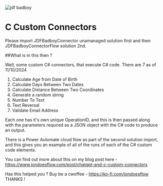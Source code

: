 ![jdf badboy](https://github.com/user-attachments/assets/334c1433-3484-4ac7-b264-1243fefc4beb)



# C Custom Connectors


Please import JDFBadboyConnector unamanaged solution first and then JDFBadboyConnectorFlow solution 2nd.


##What is in this then ?

Well, some custom C# connectors, that execute C# code.  There are 7 as of 11/10/2024

1. Calculate Age from Date of Birth
2. Calculate Days Between Two Dates
3. Calculate Distance Between Two Coordinates
4. Generate a random string
5. Number To Text
6. Text Reversal
7. Validate Email Address

Each one has it's own unique OperationID, and this is then passed along with the parameters required as a JSON object with the C# code to produce an output.

There is a Power Automate cloud flow as part of the second solution import, and this gives you an example of all of the runs of each of the C# custom code elements.

You can find out more about this on my blog post here - https://www.jondoesflow.com/post/chatgpt-and-c-custom-connectors

Has this helped you ? Buy be a cwoffee - https://ko-fi.com/jondoesflow THANKS !



